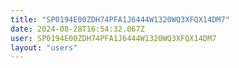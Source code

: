 ```yaml
---
title: "SP0194E00ZDH74PFA1J6444W1320WQ3XFQX14DM7"
date: 2024-08-28T16:54:32.067Z
user: SP0194E00ZDH74PFA1J6444W1320WQ3XFQX14DM7
layout: "users"
---
```

    